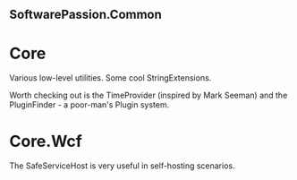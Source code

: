 SoftwarePassion.Common
----------------------

Core
====
Various low-level utilities. Some cool StringExtensions.

Worth checking out is the TimeProvider (inspired by Mark Seeman) and the 
PluginFinder - a poor-man's Plugin system.

Core.Wcf
========
The SafeServiceHost is very useful in self-hosting scenarios.


